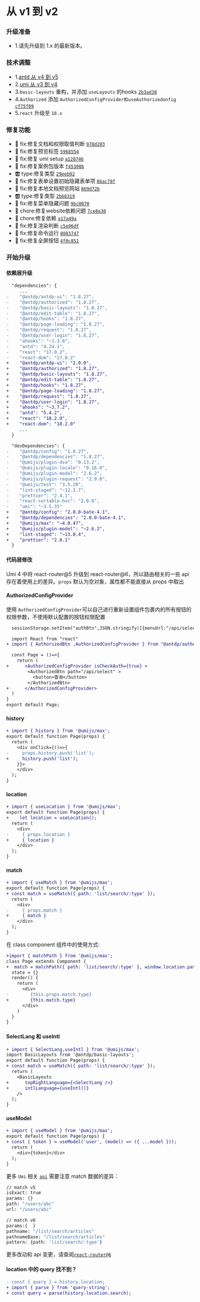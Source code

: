 从 v1 到 v2
===

### 升级准备
- 1.请先升级到 1.x 的最新版本。


### 技术调整
- 1.[antd 从 v4 到 v5](https://ant.design/docs/react/migration-v5-cn)
- 2.[umi  从 v3 到 v4](https://umijs.org/docs/introduce/upgrade-to-umi-4)
- 3.`basic-layouts` 重构，并添加 `useLayouts` 的hooks [`2b3ad38`](https://github.com/antdpro/antdp/commit/2b3ad38deca0b31b9f575980bf1239249ae738b5)
- 4.`Authorized` 添加 `AuthorizedConfigProvider和useAuthorizedonfig` [`cf75f09`](https://github.com/antdpro/antdp/commit/cf75f096ad0646a1e831f45141cc7c84c1442c2d)
- 5.`react` 升级至 `18.x`

### 修复功能
- 🐞 fix:修复文档和权限取值判断 [`978d203`](https://github.com/antdpro/antdp/commit/978d2038c395d0252bb4409973703d776c10213c)
- 🐞 fix:修复预览标签 [`5968554`](https://github.com/antdpro/antdp/commit/5968554197f09bd5d8b1f75331f2102bf38e4ec2)
- 🐞 fix:修复 umi setup [`a128746`](https://github.com/antdpro/antdp/commit/a128746362ad5804d0e94c9e9be0daff1a1b5cf3)
- 🐞 fix:修复案例包版本 [`f45300b`](https://github.com/antdpro/antdp/commit/f45300b90841b2435745c9a3460fd74c2131383b)
- 🆎 type:修复类型 [`29eeb92`](https://github.com/antdpro/antdp/commit/29eeb926c64a1958d7e8723462b75d28bddb1c90)
- 🐞 fix:修复表单设置初始隐藏表单项 [`86ac78f`](https://github.com/antdpro/antdp/commit/86ac78f4af5c7409c981501f633b60989d5c97b0)
- 🐞 fix:修复本地文档预览网站 [`869d72b`](https://github.com/antdpro/antdp/commit/869d72bc69132fd5b4f2faa4044ffd923e8f16ce)
- 🆎 type:修复类型 [`2b68319`](https://github.com/antdpro/antdp/commit/2b683192c1f3af1fed393c6329e8789ad09b986a)
- 🐞 fix:修复菜单隐藏问题 [`9bc0070`](https://github.com/antdpro/antdp/commit/9bc00702e76eb8548dc7f0f9022afffa804f85cf)
- 💄 chore:修复website依赖问题 [`7ce8e30`](https://github.com/antdpro/antdp/commit/7ce8e301a0880b36d9ef923f3c4e4477663dafe7)
- 💄 chore:修复依赖 [`a17a49a`](https://github.com/antdpro/antdp/commit/a17a49acae6e63cf38a0c8fb8941b8cb902652b9)
- 🐞 fix:修复渲染判断 [`c5e96df`](https://github.com/antdpro/antdp/commit/c5e96df0d50922ce08beef55844a0efe76735bbc)
- 🐞 fix:修复命令运行 [`8083747`](https://github.com/antdpro/antdp/commit/80837475fd9b8aa177d53a99ef8b41cc12b93273)
- 🐞 fix:修复全屏按钮 [`4f0c851`](https://github.com/antdpro/antdp/commit/4f0c8515a5467e776bc243b33f8ac67fec6c5523)

### 开始升级

#### 依赖层升级
```diff
  "dependencies": {
     ...
-    "@antdp/antdp-ui": "1.8.27",
-    "@antdp/authorized": "1.8.27",
-    "@antdp/basic-layouts": "1.8.27",
-    "@antdp/edit-table": "1.8.27",
-    "@antdp/hooks": "1.8.27",
-    "@antdp/page-loading": "1.8.27",
-    "@antdp/request": "1.8.27",
-    "@antdp/user-login": "1.8.27",
-    "ahooks": "~3.3.0",
-    "antd": "4.24.1",
-    "react": "17.0.2",
-    "react-dom": "17.0.2"
+    "@antdp/antdp-ui": "2.0.0",
+    "@antdp/authorized": "1.8.27",
+    "@antdp/basic-layouts": "1.8.27",
+    "@antdp/edit-table": "1.8.27",
+    "@antdp/hooks": "1.8.27",
+    "@antdp/page-loading": "1.8.27",
+    "@antdp/request": "1.8.27",
+    "@antdp/user-login": "1.8.27",
+    "ahooks": "~3.7.2",
+    "antd": "5.4.2",
+    "react": "18.2.0",
+    "react-dom": "18.2.0"
     ...
  }
```

```diff
  "devDependencies": {
-    "@antdp/config": "1.8.27",
-    "@antdp/dependencies": "1.8.27",
-    "@umijs/plugin-dva": "0.13.2",
-    "@umijs/plugin-locale": "0.16.0",
-    "@umijs/plugin-model": "2.6.2",
-    "@umijs/plugin-request": "2.9.0",
-    "@umijs/test": "3.5.20",
-    "lint-staged": "~12.3.7",
-    "prettier": "2.4.1",
-    "react-sortable-hoc": "2.0.0",
-    "umi": "~3.5.35"
+    "@antdp/config": "2.0.0-bate-4.1",
+    "@antdp/dependencies": "2.0.0-bate-4.1",
+    "@umijs/max": "~4.0.47",
+    "@umijs/plugin-model": "~2.6.2",
+    "lint-staged": "~13.0.4",
+    "prettier": "2.8.1"
  }
```

#### 代码层修改

Umi 4 中将 react-router@5 升级到 react-router@6，所以路由相关的一些 api 存在着使用上的差异。`props` 默认为空对象，属性都不能直接从 props 中取出

#### AuthorizedConfigProvider
使用 `AuthorizedConfigProvider`可以自己进行重新设置组件包裹内的所有按钮的权限参数，不使用默认配置的按钮权限配置
```diff
  sessionStorage.setItem("authBtn",JSON.stringify([{menuUrl:"/api/select"}]))

  import React from "react"
+ import { AuthorizedBtn ,AuthorizedConfigProvider } from "@antdp/authorized"

  const Page = ()=>{
    return (
+      <AuthorizedConfigProvider isCheckAuth={true} >
        <AuthorizedBtn path="/api/select" >
          <button>查询</button>
        </AuthorizedBtn>
+      </AuthorizedConfigProvider>
  )
}
export default Page;
```


#### history
```diff
+ import { history } from '@umijs/max';
export default function Page(props) {
  return (
    <div onClick={()=>{
-     props.history.push('list');
+     history.push('list');
    }}>
    </div>
  );
} 
```
#### location
```diff
+ import { useLocation } from '@umijs/max';
export default function Page(props) {
+    let location = useLocation();
  return (
    <div>
-     { props.location }
+     { location }
    </div>
  );
}
```

#### match
```diff
+ import { useMatch } from '@umijs/max';
export default function Page(props) {
+ const match = useMatch({ path: 'list/search/:type' });
  return (
    <div>
-     { props.match }
+     { match }
    </div>
  );
}
```
在 class component 组件中的使用方式:
```diff
+import { matchPath } from '@umijs/max';
class Page extends Component {
+  match = matchPath({ path: 'list/search/:type' }, window.location.pathname);
  state = {}
  render() {
    return (
      <div>
-        {this.props.match.type}
+        {this.match.type} 
      </div>
    )
  }
}
```
#### SelectLang 和 useIntl
```diff
+ import { SelectLang,useIntl } from '@umijs/max';
import BasicLayouts from '@antdp/basic-layouts';
export default function Page(props) {
+ const match = useMatch({ path: 'list/search/:type' });
  return (
    <BasicLayouts
+      topRightLanguage={<SelectLang />}
+      intlLanguage={useIntl()}
    />
  );
}
```

#### useModel

```diff
+ import { useModel } from '@umijs/max';
export default function Page(props) {
+ const { token } = useModel('user', (model) => ({ ...model }));
  return (
    <div>{token}</div>
  );
}
```

更多 `Umi` 相关 [`api`](https://umijs.org/docs/api/api)
需要注意 match 数据的差异：
```bash
// match v5
isExact: true
params: {}
path: "/users/abc"
url: "/users/abc"

// match v6
params:{  }
pathname: "/list/search/articles"
pathnameBase: "/list/search/articles"
pattern: {path: 'list/search/:type'}
```
更多改动和 api 变更，请查阅[`react-router@6`](https://reactrouter.com/en/6.10.0)

#### location 中的 query 找不到？
```diff
- const { query } = history.location;
+ import { parse } from 'query-string';
+ const query = parse(history.location.search);
```